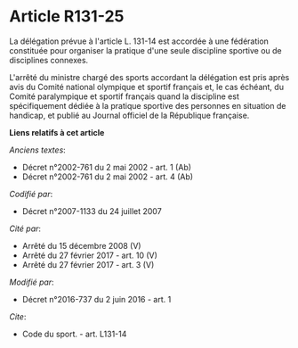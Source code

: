 # Article R131-25

La délégation prévue à l'article L. 131-14 est accordée à une fédération constituée pour organiser la pratique d'une seule
discipline sportive ou de disciplines connexes.

L'arrêté du ministre chargé des sports accordant la délégation est pris après avis du Comité national olympique et sportif
français et,  le cas échéant, du Comité paralympique et sportif français quand la  discipline est spécifiquement dédiée à la
pratique sportive des  personnes en situation de handicap, et publié au Journal officiel de la République française.

**Liens relatifs à cet article**

_Anciens textes_:

  - Décret n°2002-761 du 2 mai 2002 - art. 1 (Ab)
  - Décret n°2002-761 du 2 mai 2002 - art. 4 (Ab)

_Codifié par_:

  - Décret n°2007-1133 du 24 juillet 2007

_Cité par_:

  - Arrêté du 15 décembre 2008 (V)
  - Arrêté du 27 février 2017 - art. 10 (V)
  - Arrêté du 27 février 2017 - art. 3 (V)

_Modifié par_:

  - Décret n°2016-737 du 2 juin 2016 - art. 1

_Cite_:

  - Code du sport. - art. L131-14
